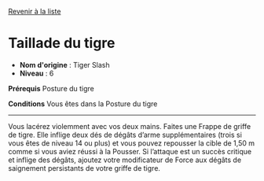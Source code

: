 [Revenir à la liste](list.md)

# Taillade du tigre

 * **Nom d'origine** : Tiger Slash
 * **Niveau** : 6


<p><strong>Prérequis</strong> Posture du tigre</p>
<p><strong>Conditions</strong> Vous êtes dans la Posture du tigre</p>
<hr>
<p>Vous lacérez violemment avec vos deux mains. Faites une Frappe de griffe de tigre. Elle inflige deux dés de dégâts d’arme supplémentaires (trois si vous êtes de niveau 14 ou plus) et vous pouvez repousser la cible de 1,50 m comme si vous aviez réussi à la Pousser. Si l’attaque est un succès critique et inflige des dégâts, ajoutez votre modificateur de Force aux dégâts de saignement persistants de votre griffe de tigre.</p>